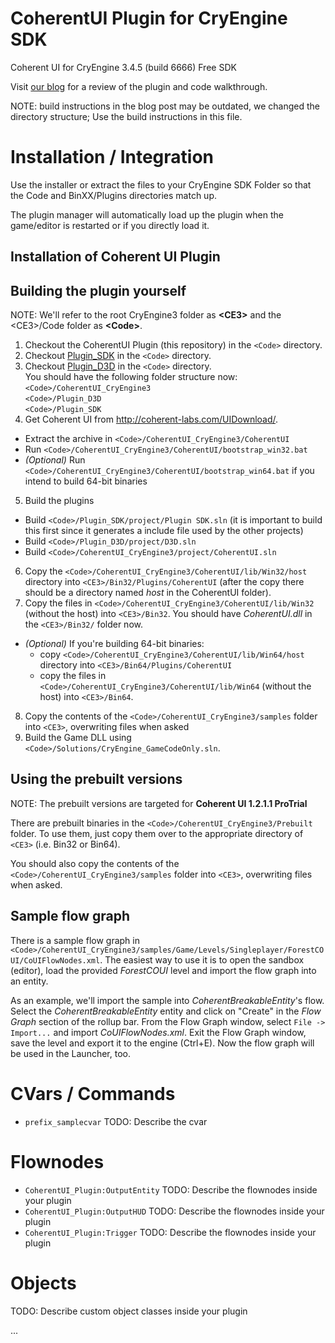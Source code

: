 CoherentUI Plugin for CryEngine SDK
=====================================

Coherent UI for CryEngine 3.4.5 (build 6666) Free SDK

Visit [our blog](http://blog.coherent-labs.com/2013/01/coherent-ui-in-cryengine-3-redux.html) for a review of the plugin and code walkthrough.

NOTE: build instructions in the blog post may be outdated, we changed the directory structure; Use the build instructions in this file.

Installation / Integration
==========================
Use the installer or extract the files to your CryEngine SDK Folder so that the Code and BinXX/Plugins directories match up.

The plugin manager will automatically load up the plugin when the game/editor is restarted or if you directly load it.

Installation of Coherent UI Plugin
--------------------------

Building the plugin yourself
---------

NOTE: We'll refer to the root CryEngine3 folder as **&lt;CE3&gt;** and the &lt;CE3&gt;/Code folder as **&lt;Code&gt;**.

1. Checkout the CoherentUI Plugin (this repository) in the `<Code>` directory.
2. Checkout [Plugin_SDK](https://github.com/hendrikp/Plugin_SDK) in the `<Code>` directory.
3. Checkout [Plugin_D3D](https://github.com/hendrikp/Plugin_D3D) in the `<Code>` directory.  
You should have the following folder structure now:  
`<Code>/CoherentUI_CryEngine3`  
`<Code>/Plugin_D3D`  
`<Code>/Plugin_SDK`
4. Get Coherent UI from http://coherent-labs.com/UIDownload/.
 - Extract the archive in `<Code>/CoherentUI_CryEngine3/CoherentUI`
 - Run `<Code>/CoherentUI_CryEngine3/CoherentUI/bootstrap_win32.bat`
 - *(Optional)* Run `<Code>/CoherentUI_CryEngine3/CoherentUI/bootstrap_win64.bat` if you intend to build 64-bit binaries
5. Build the plugins
 - Build `<Code>/Plugin_SDK/project/Plugin SDK.sln` (it is important to build this first since it generates a include file used by the other projects)
 - Build `<Code>/Plugin_D3D/project/D3D.sln`
 - Build `<Code>/CoherentUI_CryEngine3/project/CoherentUI.sln`
6. Copy the `<Code>/CoherentUI_CryEngine3/CoherentUI/lib/Win32/host` directory into `<CE3>/Bin32/Plugins/CoherentUI` (after the copy there should be a directory named *host* in the CoherentUI folder).
7. Copy the files in `<Code>/CoherentUI_CryEngine3/CoherentUI/lib/Win32` (without the host) into `<CE3>/Bin32`. You should have *CoherentUI.dll* in the `<CE3>/Bin32/` folder now.
 - *(Optional)* If you're building 64-bit binaries:
     - copy `<Code>/CoherentUI_CryEngine3/CoherentUI/lib/Win64/host` directory into `<CE3>/Bin64/Plugins/CoherentUI`
     - copy the files in `<Code>/CoherentUI_CryEngine3/CoherentUI/lib/Win64` (without the host) into `<CE3>/Bin64`. 
8. Copy the contents of the `<Code>/CoherentUI_CryEngine3/samples` folder into `<CE3>`, overwriting files when asked
9. Build the Game DLL using `<Code>/Solutions/CryEngine_GameCodeOnly.sln`.

Using the prebuilt versions
---------
NOTE: The prebuilt versions are targeted for **Coherent UI 1.2.1.1 ProTrial**

There are prebuilt binaries in the `<Code>/CoherentUI_CryEngine3/Prebuilt` folder. To use them, just copy them over to the appropriate directory of `<CE3>` (i.e. Bin32 or Bin64).

You should also copy the contents of the `<Code>/CoherentUI_CryEngine3/samples` folder into `<CE3>`, overwriting files when asked.

Sample flow graph
---------
There is a sample flow graph in `<Code>/CoherentUI_CryEngine3/samples/Game/Levels/Singleplayer/ForestCOUI/CoUIFlowNodes.xml`.
The easiest way to use it is to open the sandbox (editor), load the provided *ForestCOUI* level and import the flow graph into an entity.

As an example, we'll import the sample into *CoherentBreakableEntity*'s flow. Select the *CoherentBreakableEntity* entity and click on "Create" in the *Flow Graph* section of the rollup bar.
From the Flow Graph window, select `File -> Import...` and import *CoUIFlowNodes.xml*. Exit the Flow Graph window, save the level and export it to the engine (Ctrl+E). Now the flow graph will be used in the Launcher, too.

CVars / Commands
================
* ```prefix_samplecvar```
  TODO: Describe the cvar

Flownodes
=========
* ```CoherentUI_Plugin:OutputEntity``` TODO: Describe the flownodes inside your plugin
* ```CoherentUI_Plugin:OutputHUD``` TODO: Describe the flownodes inside your plugin
* ```CoherentUI_Plugin:Trigger``` TODO: Describe the flownodes inside your plugin

Objects
=======
TODO: Describe custom object classes inside your plugin

...